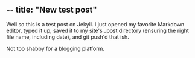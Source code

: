 --
title: "New test post"
--

Well so this is a test post on Jekyll. I just opened my favorite Markdown editor, typed it up, saved it to my site's _post directory (ensuring the right file name, including date), and git push'd that ish.

Not too shabby for a blogging platform.